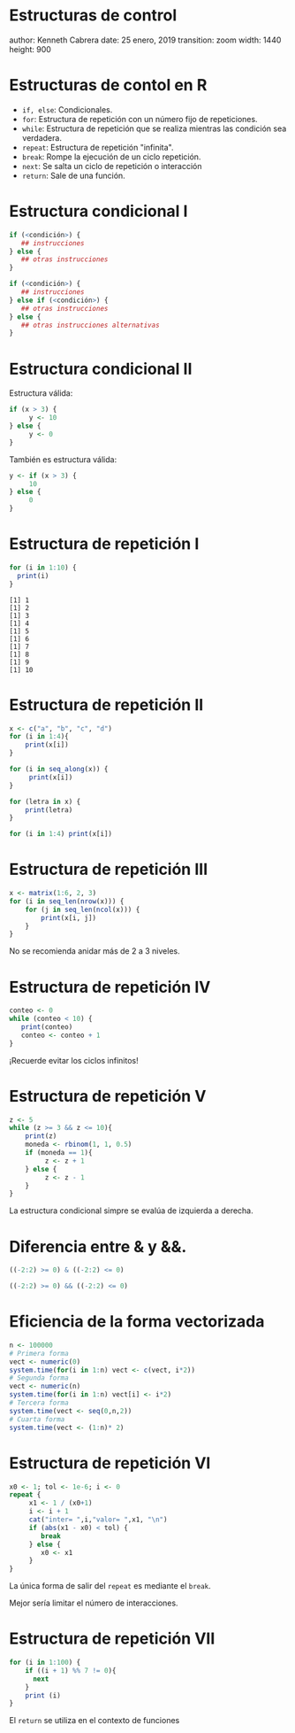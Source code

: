 Estructuras de control
========================================================
author: Kenneth Cabrera
date: 25 enero, 2019
transition: zoom
width: 1440
height: 900


Estructuras de contol en R
========================================================

- `if, else`: Condicionales.
- `for`: Estructura de repetición con un número
  fijo de repeticiones.
- `while`: Estructura de repetición que se realiza
mientras las condición sea verdadera.
- `repeat`: Estructura de repetición "infinita".
- `break`: Rompe la ejecución de un ciclo repetición.
- `next`: Se salta un ciclo de repetición o interacción
- `return`: Sale de una función.

Estructura condicional I
========================================================

```r
if (<condición>) {
   ## instrucciones
} else {
   ## otras instrucciones
}

if (<condición>) {
   ## instrucciones
} else if (<condición>) {
   ## otras instrucciones
} else {
   ## otras instrucciones alternativas
}
```

Estructura condicional II
========================================================
Estructura válida:

```r
if (x > 3) {
     y <- 10
} else {
     y <- 0
}
```
También es estructura válida:

```r
y <- if (x > 3) {
     10
} else {
     0
}
```

Estructura de repetición I
========================================================

```r
for (i in 1:10) {
  print(i)
}
```

```
[1] 1
[1] 2
[1] 3
[1] 4
[1] 5
[1] 6
[1] 7
[1] 8
[1] 9
[1] 10
```

Estructura de repetición II
========================================================

```r
x <- c("a", "b", "c", "d")
for (i in 1:4){
    print(x[i])
}

for (i in seq_along(x)) {
     print(x[i])
}

for (letra in x) {
    print(letra)
}

for (i in 1:4) print(x[i])
```

Estructura de repetición III
========================================================

```r
x <- matrix(1:6, 2, 3)
for (i in seq_len(nrow(x))) {
    for (j in seq_len(ncol(x))) {
        print(x[i, j])
    }
}
```
No se recomienda anidar más de 2 a 3 niveles.

Estructura de repetición IV
========================================================


```r
conteo <- 0
while (conteo < 10) {
   print(conteo)
   conteo <- conteo + 1
}
```
¡Recuerde evitar los ciclos infinitos!


Estructura de repetición V
========================================================

```r
z <- 5
while (z >= 3 && z <= 10){
    print(z)
    moneda <- rbinom(1, 1, 0.5)
    if (moneda == 1){
         z <- z + 1
    } else {
         z <- z - 1
    }
}
```
La estructura condicional simpre se evalúa de izquierda a derecha.

Diferencia entre & y &&.
========================================================

```r
((-2:2) >= 0) & ((-2:2) <= 0)

((-2:2) >= 0) && ((-2:2) <= 0)
```

Eficiencia de la forma vectorizada
========================================================

```r
n <- 100000
# Primera forma
vect <- numeric(0)
system.time(for(i in 1:n) vect <- c(vect, i*2))
# Segunda forma
vect <- numeric(n)
system.time(for(i in 1:n) vect[i] <- i*2)
# Tercera forma
system.time(vect <- seq(0,n,2))
# Cuarta forma
system.time(vect <- (1:n)* 2)
```

Estructura de repetición VI
========================================================


```r
x0 <- 1; tol <- 1e-6; i <- 0
repeat {
     x1 <- 1 / (x0+1)
     i <- i + 1
     cat("inter= ",i,"valor= ",x1, "\n")
     if (abs(x1 - x0) < tol) {
        break
     } else {
        x0 <- x1
     }
}
```
La única forma de salir del `repeat` es mediante el `break`.

Mejor sería limitar el número de interacciones.

Estructura de repetición VII
========================================================

```r
for (i in 1:100) {
    if ((i + 1) %% 7 != 0){
      next
    }
    print (i)
}
```

El `return` se utiliza en el contexto de funciones


